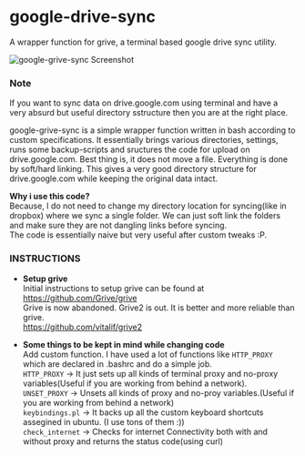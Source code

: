 # google-drive-sync
A wrapper function for grive, a terminal based google drive sync utility.  
  


![google-grive-sync Screenshot][logo]

[logo]: http://i.imgur.com/3J9KuQX.png "google-grive-sync Screenshot"


### Note  
If you want to sync data on drive.google.com using terminal and have a very absurd but useful directory sstructure then you are at the right place.  

google-grive-sync is a simple wrapper function written in bash according to custom specifications. It essentially brings various directories, settings, runs some backup-scripts and sructures the code for upload on drive.google.com. Best thing is, it does not move a file. Everything is done by soft/hard linking. This gives a very good directory structure for drive.google.com while keeping the original data intact.  

<b>Why i use this code?</b>  
Because, I do not need to change my directory location for syncing(like in dropbox) where we sync a single folder. We can just soft link the folders and make sure they are not dangling links before syncing.  
The code is essentially naive but very useful after custom tweaks :P. 



### INSTRUCTIONS  
- <b>Setup grive</b>  
Initial instructions to setup grive can be found at  
https://github.com/Grive/grive  
Grive is now abandoned. Grive2 is out. It is better and more reliable than grive.    
https://github.com/vitalif/grive2  


- <b>Some things to be kept in mind while changing code</b>  
Add custom function. I have used a lot of functions like `HTTP_PROXY` which are declared in .bashrc and do a simple job.  
`HTTP_PROXY`    ->    It just sets up all kinds of terminal proxy and no-proxy variables(Useful if you are working from behind a network).  
`UNSET_PROXY`   ->    Unsets all kinds of proxy and no-proy variables.(Useful if you are working from behind a network)  
`keybindings.pl`  ->  It backs up all the custom keyboard shortcuts assegined in ubuntu. (I use tons of them :))  
`check_internet`  ->  Checks for internet Connectivity both with and without proxy and returns the status code(using curl)  
